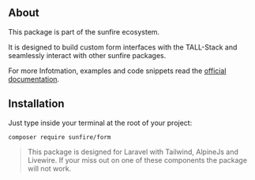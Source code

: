 ## About
This package is part of the sunfire ecosystem. 

It is designed to build custom form interfaces with the TALL-Stack and seamlessly interact with other sunfire packages.

For more Infotmation, examples and code snippets read the [official documentation]().

## Installation

Just type inside your terminal at the root of your project:

`composer require sunfire/form`


>This package is designed for Laravel with Tailwind, AlpineJs and Livewire. 
>If your miss out on one of these components the package will not work.